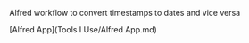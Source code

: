 Alfred workflow to convert timestamps to dates and vice versa

[Alfred App](Tools I Use/Alfred App.md)